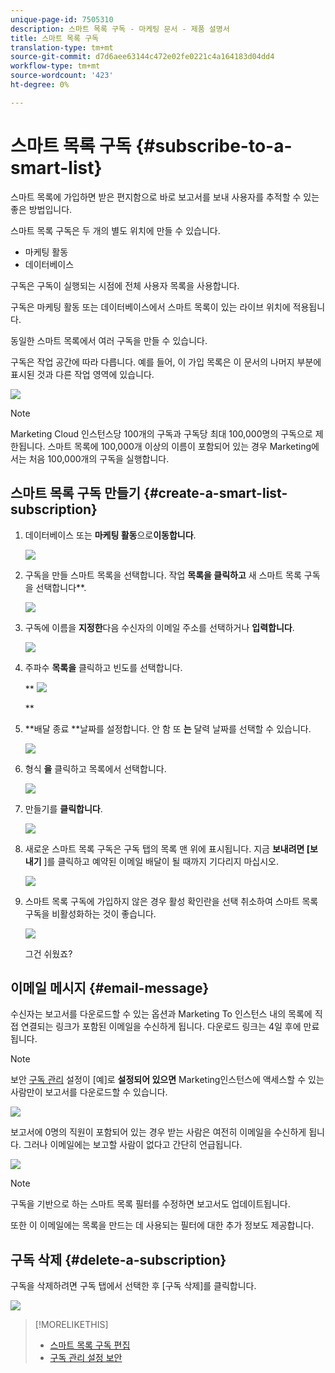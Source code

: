 ```yaml
---
unique-page-id: 7505310
description: 스마트 목록 구독 - 마케팅 문서 - 제품 설명서
title: 스마트 목록 구독
translation-type: tm+mt
source-git-commit: d7d6aee63144c472e02fe0221c4a164183d04dd4
workflow-type: tm+mt
source-wordcount: '423'
ht-degree: 0%

---
```



# 스마트 목록 구독 {#subscribe-to-a-smart-list}

스마트 목록에 가입하면 받은 편지함으로 바로 보고서를 보내 사용자를 추적할 수 있는 좋은 방법입니다.

스마트 목록 구독은 두 개의 별도 위치에 만들 수 있습니다.

* 마케팅 활동
* 데이터베이스

구독은 구독이 실행되는 시점에 전체 사용자 목록을 사용합니다.

구독은 마케팅 활동 또는 데이터베이스에서 스마트 목록이 있는 라이브 위치에 적용됩니다.

동일한 스마트 목록에서 여러 구독을 만들 수 있습니다.

구독은 작업 공간에 따라 다릅니다. 예를 들어, 이 가입 목록은 이 문서의 나머지 부분에 표시된 것과 다른 작업 영역에 있습니다.

![](assets/one.png)

>[!NOTE]
>
>Marketing Cloud 인스턴스당 100개의 구독과 구독당 최대 100,000명의 구독으로 제한됩니다. 스마트 목록에 100,000개 이상의 이름이 포함되어 있는 경우 Marketing에서는 처음 100,000개의 구독을 실행합니다.

## 스마트 목록 구독 만들기 {#create-a-smart-list-subscription}

1. 데이터베이스 또는 **마케팅 활동**&#x200B;으로&#x200B;**이동합니다**.

   ![](assets/db.png)

1. 구독을 만들 스마트 목록을 선택합니다. 작업 **목록을 클릭하고** 새 스마트 목록 구독을 선택합니다**.

   ![](assets/three.png)

1. 구독에 이름을 **지정한**&#x200B;다음 수신자의 이메일 주소를 선택하거나 **입력합니다**.

   ![](assets/image2015-9-14-13-3a18-3a38.png)

1. 주파수 **목록을** 클릭하고 빈도를 선택합니다.

   ** ![](assets/image2015-9-14-13-3a21-3a21.png)

   **

1. **배달 종료 **날짜를 설정합니다. 안 함 또 **는** 달력 날짜를 선택할 수 있습니다.

   ![](assets/image2015-9-14-13-3a23-3a37.png)

1. 형식 **을** 클릭하고 목록에서 선택합니다.

   ![](assets/image2015-9-14-13-3a25-3a25.png)

1. 만들기를 **클릭합니다**.

   ![](assets/image2015-9-11-15-3a58-3a4.png)

1. 새로운 스마트 목록 구독은 구독 탭의 목록 맨 위에 표시됩니다. 지금 **보내려면 [보내기** ]를 클릭하고 예약된 이메일 배달이 될 때까지 기다리지 마십시오.

   ![](assets/eight.png)

1. 스마트 목록 구독에 가입하지 않은 경우 활성 확인란을 선택 취소하여 스마트 목록 구독을 비활성화하는 것이 좋습니다.

   ![](assets/nine.png)

   그건 쉬웠죠?

## 이메일 메시지 {#email-message}

수신자는 보고서를 다운로드할 수 있는 옵션과 Marketing To 인스턴스 내의 목록에 직접 연결되는 링크가 포함된 이메일을 수신하게 됩니다. 다운로드 링크는 4일 후에 만료됩니다.

>[!NOTE]
>
>보안 [구독 관리](secure-the-subscription-admin-setting.md) 설정이 [예]로 **설정되어 있으면** Marketing인스턴스에 액세스할 수 있는 사람만이 보고서를 다운로드할 수 있습니다.

![](assets/image2015-4-17-15-3a46-3a47.png)

보고서에 0명의 직원이 포함되어 있는 경우 받는 사람은 여전히 이메일을 수신하게 됩니다. 그러나 이메일에는 보고할 사람이 없다고 간단히 언급됩니다.

![](assets/image2015-4-17-16-3a11-3a8.png)

>[!NOTE]
>
>구독을 기반으로 하는 스마트 목록 필터를 수정하면 보고서도 업데이트됩니다.

또한 이 이메일에는 목록을 만드는 데 사용되는 필터에 대한 추가 정보도 제공합니다.

## 구독 삭제 {#delete-a-subscription}

구독을 삭제하려면 구독 탭에서 선택한 후 [구독 삭제]를 클릭합니다.

![](assets/twelve.png)

>[!MORELIKETHIS]
>
>* [스마트 목록 구독 편집](edit-a-smart-list-subscription.md)
>* [구독 관리 설정 보안](secure-the-subscription-admin-setting.md)

>



